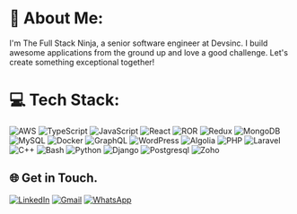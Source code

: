 # 💫 About Me:
I'm The Full Stack Ninja, a senior software engineer at Devsinc. I build awesome applications from the ground up and love a good challenge. Let's create something exceptional together!

# 💻 Tech Stack:
![AWS](https://img.shields.io/badge/AWS-%23FF9900.svg?style=for-the-badge&logo=amazon-aws&logoColor=white)
![TypeScript](https://img.shields.io/badge/typescript-%23007ACC.svg?style=for-the-badge&logo=typescript&logoColor=white)
![JavaScript](https://img.shields.io/badge/javascript-%23323330.svg?style=for-the-badge&logo=javascript&logoColor=%23F7DF1E)
![React](https://img.shields.io/badge/react-%2320232a.svg?style=for-the-badge&logo=react&logoColor=%2361DAFB)
![ROR](https://img.shields.io/badge/Ruby%20on%20Rails-%23CC0000.svg?style=for-the-badge&logo=ruby-on-rails&logoColor=white)
![Redux](https://img.shields.io/badge/redux-%23593d88.svg?style=for-the-badge&logo=redux&logoColor=white)
![MongoDB](https://img.shields.io/badge/MongoDB-%234ea94b.svg?style=for-the-badge&logo=mongodb&logoColor=white)
![MySQL](https://img.shields.io/badge/mysql-%2300f.svg?style=for-the-badge&logo=mysql&logoColor=white)
![Docker](https://img.shields.io/badge/docker-%230db7ed.svg?style=for-the-badge&logo=docker&logoColor=white)
![GraphQL](https://img.shields.io/badge/GraphQL-%23E10098.svg?style=for-the-badge&logo=graphql&logoColor=white)
![WordPress](https://img.shields.io/badge/WordPress-%23117AC9.svg?style=for-the-badge&logo=wordpress&logoColor=white)
![Algolia](https://img.shields.io/badge/Algolia-%230C1E3F.svg?style=for-the-badge&logo=algolia&logoColor=white)
![PHP](https://img.shields.io/badge/PHP-%23777BB4.svg?style=for-the-badge&logo=php&logoColor=white)
![Laravel](https://img.shields.io/badge/Laravel-%23FF2D20.svg?style=for-the-badge&logo=laravel&logoColor=white)
![C++](https://img.shields.io/badge/C++-%2300599C.svg?style=for-the-badge&logo=c%2B%2B&logoColor=white)
![Bash](https://img.shields.io/badge/Bash-%234EAA25.svg?style=for-the-badge&logo=gnu-bash&logoColor=white)
![Python](https://img.shields.io/badge/Python-%233776AB.svg?style=for-the-badge&logo=python&logoColor=white)
![Django](https://img.shields.io/badge/Django-%23092E20.svg?style=for-the-badge&logo=django&logoColor=white)
![Postgresql](https://img.shields.io/badge/PostgreSQL-%23316192.svg?style=for-the-badge&logo=postgresql&logoColor=white)
![Zoho](https://img.shields.io/badge/Zoho-%23EA4335.svg?style=for-the-badge&logo=zoho&logoColor=white)

## 🌐 Get in Touch.
[![LinkedIn](https://img.shields.io/badge/LinkedIn-%230077B5.svg?style=for-the-badge&logo=linkedin&logoColor=white)](https://www.linkedin.com/in/asif543/) 
[![Gmail](https://img.shields.io/badge/Gmail-%23EA4335.svg?style=for-the-badge&logo=google&logoColor=white)](mailto:asifmahsud543@gmail.com)
[![WhatsApp](https://img.shields.io/badge/WhatsApp-%25D366.svg?style=for-the-badge&logo=whatsapp&logoColor=white)](https://wa.me/923425106510)

